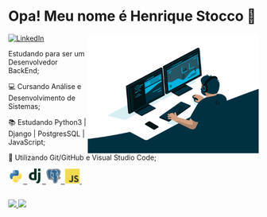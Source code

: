 # Opa! Meu nome é Henrique Stocco 👾

<img src = ".github\banner.gif" width = "344px" height = "240" align = "right">

<div id="badges">
  <a href = "https://www.linkedin.com/in/henrique-stocco-machado-a80255245">
    <img src="https://img.shields.io/badge/LinkedIn-blue?style=for-the-badge&logo=linkedin&logoColor=white" alt="LinkedIn"/>
  </a>
</div>

Estudando para ser um Desenvolvedor BackEnd;

💻 Cursando Análise e Desenvolvimento de Sistemas;

📚 Estudando Python3 | Django | PostgresSQL | JavaScript;

🧰 Utilizando Git/GitHub e Visual Studio Code;

<div>
<a href = "https://github.com/HenriqueStocco">
  <img src="https://raw.githubusercontent.com/devicons/devicon/master/icons/python/python-original.svg" title="Python3"
  alt="Python" width="30" height="30"/>&nbsp;
   </a>
<a href = "https://github.com/HenriqueStocco">
  <img src="https://raw.githubusercontent.com/devicons/devicon/master/icons/django/django-plain.svg" title="Django"
  alt="Django" width="30" height="30"/>&nbsp;
   </a>
<a href = "https://github.com/HenriqueStocco">
  <img src="https://raw.githubusercontent.com/devicons/devicon/master/icons/postgresql/postgresql-original.svg"
  title="PostgresSQL" alt="Postgres" width="30" height="30"/>&nbsp;
   </a>
<a href = "https://github.com/HenriqueStocco">
  <img src="https://raw.githubusercontent.com/devicons/devicon/master/icons/javascript/javascript-original.svg" title="JavaScript" alt="JavaScript"width="30" height="30"/>&nbsp;
  </a>
</div>

##

<div align = "left">
<a href = "">
  <img height = "180em" src="https://github-readme-stats.vercel.app/api/top-langs/?username=HenriqueStocco&show_icons=true&theme=tokyonight&count_private=true"/>
</a>
<a href = "">
  <img height = "180em" src="https://github-readme-stats.vercel.app/api?username=HenriqueStocco&show_icons=true&show_icons=true&theme=tokyonight&count_private=true" />
</a>
</div>
